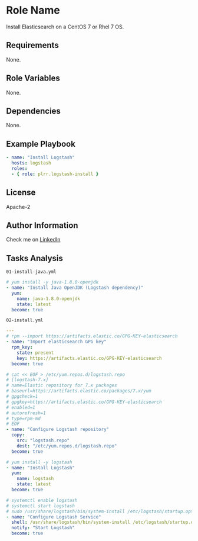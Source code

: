 Role Name
=========

Install Elasticsearch on a CentOS 7 or Rhel 7 OS.

Requirements
------------

None.

Role Variables
--------------

None.

Dependencies
------------

None.

Example Playbook
----------------

```yaml
- name: "Install Logstash"
  hosts: logstash
  roles:
  - { role: plrr.logstash-install }
```

License
-------

Apache-2

Author Information
------------------

Check me on [LinkedIn](https://www.linkedin.com/in/phil-ranzato-47b8bb194)

Tasks Analysis
------------------

`01-install-java.yml`

```yaml
# yum install -y java-1.8.0-openjdk
- name: "Install Java OpenJDK (Logstash dependency)"
  yum:
    name: java-1.8.0-openjdk
    state: latest
  become: true
```

`02-install.yml`

```yaml
---
# rpm --import https://artifacts.elastic.co/GPG-KEY-elasticsearch
- name: "Import elasticsearch GPG key"
  rpm_key:
    state: present
    key: https://artifacts.elastic.co/GPG-KEY-elasticsearch
  become: true

# cat << EOF > /etc/yum.repos.d/logstash.repo
# [logstash-7.x]
# name=Elastic repository for 7.x packages
# baseurl=https://artifacts.elastic.co/packages/7.x/yum
# gpgcheck=1
# gpgkey=https://artifacts.elastic.co/GPG-KEY-elasticsearch
# enabled=1
# autorefresh=1
# type=rpm-md
# EOF
- name: "Configure Logstash repository"
  copy:
    src: "logstash.repo"
    dest: "/etc/yum.repos.d/logstash.repo"
  become: true

# yum install -y logstash
- name: "Install Logstash"
  yum:
    name: logstash
    state: latest
  become: true

# systemctl enable logstash
# systemctl start logstash
# sudo /usr/share/logstash/bin/system-install /etc/logstash/startup.options systemd
- name: "Configure Logstash Service"
  shell: /usr/share/logstash/bin/system-install /etc/logstash/startup.options systemd
  notify: "Start Logstash"
  become: true
```
